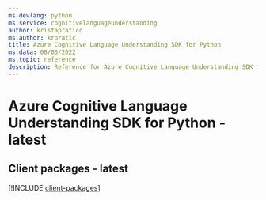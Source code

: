 ```yaml
---
ms.devlang: python
ms.service: cognitivelanguageunderstanding
author: kristapratico
ms.author: krpratic
title: Azure Cognitive Language Understanding SDK for Python
ms.data: 08/03/2022
ms.topic: reference
description: Reference for Azure Cognitive Language Understanding SDK for Python
---
```

# Azure Cognitive Language Understanding SDK for Python - latest

## Client packages - latest
[!INCLUDE [client-packages](cognitive-language-understanding-client-index.md)]